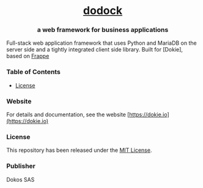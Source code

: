 <div align="center">
	<h1>
		<a href="https://dokie.io">
			dodock
		</a>
	</h1>
	<h3>
		a web framework for business applications
	</h3>
</div>

<div align="center">
</div>



Full-stack web application framework that uses Python and MariaDB on the server side and a tightly integrated client side library. Built for [Dokie], based on [Frappe](https://frappe.io)

### Table of Contents
* [License](#license)

### Website

For details and documentation, see the website
[https://dokie.io](https://dokie.io)

### License
This repository has been released under the [MIT License](LICENSE).

### Publisher
Dokos SAS
